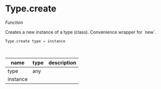 # Type.create

_Function_

Creates a new instance of a type (class). Convenience wrapper for &#x60;new&#x60;.

<pre><code>Type.create type &rarr; instance</code></pre>
<br>

| name | type | description |
|------|------|-------------|
|type|any||
|instance|||


